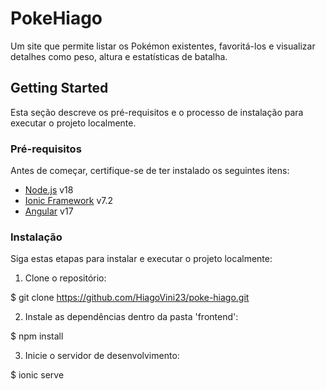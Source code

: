 # PokeHiago

Um site que permite listar os Pokémon existentes, favoritá-los e visualizar detalhes como peso, altura e estatísticas de batalha.

## Getting Started

Esta seção descreve os pré-requisitos e o processo de instalação para executar o projeto localmente.

### Pré-requisitos

Antes de começar, certifique-se de ter instalado os seguintes itens:

- [Node.js](https://nodejs.org/) v18
- [Ionic Framework](https://ionicframework.com/) v7.2
- [Angular](https://angular.io/) v17

### Instalação

Siga estas etapas para instalar e executar o projeto localmente:

1. Clone o repositório:

$ git clone https://github.com/HiagoVini23/poke-hiago.git

2. Instale as dependências dentro da pasta 'frontend':

$ npm install

3. Inicie o servidor de desenvolvimento:

$ ionic serve


